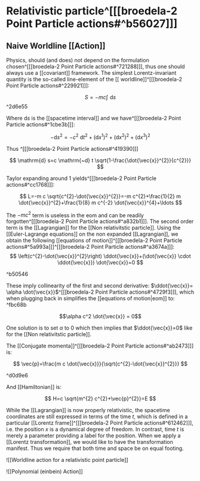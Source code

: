 # Relativistic particle^[[[broedela-2 Point Particle actions#^b56027]]]

## Naive Worldline [[Action]]
Physics, should (and does) not depend on the formulation chosen^[[[broedela-2 Point Particle actions#^721288]]], thus one should always use a [[covariant]] framework. The simplest Lorentz-invariant quantity is the so-called line-element of the [[ worldline]]^[[[broedela-2 Point Particle actions#^229921]]]:

$$S = -mc \int \! ~\mathrm{d}s$$ ^2d6e55

Where $\mathrm{d}s$ is the [[spacetime interval]] and we have^[[[broedela-2 Point Particle actions#^1cbe3b]]]:

$$
-\mathrm{d} s^{2}=-c^{2} \mathrm{~d} t^{2}+\left(\mathrm{d} x^{1}\right)^{2}+\left(\mathrm{d} x^{2}\right)^{2}+\left(\mathrm{d} x^{3}\right)^{2}
$$

Thus ^[[[broedela-2 Point Particle actions#^419390]]]

$$
\mathrm{d} s=c \mathrm{~d} t \sqrt{1-\frac{\dot{\vec{x}}^{2}}{c^{2}}}
$$


Taylor expanding around $1$ yields^[[[broedela-2 Point Particle actions#^cc1768]]]:

$$
L=-m c \sqrt{c^{2}-\dot{\vec{x}}^{2}}=-m c^{2}+\frac{1}{2} m \dot{\vec{x}}^{2}+\frac{1}{8} m c^{-2} \dot{\vec{x}}^{4}+\ldots
$$

The $-m c^{2}$ term is useless in the eom and can be readily forgotten^[[[broedela-2 Point Particle actions#^a832b1]]]. The second order term is the [[Lagrangian]] for the [[Non relativitstic particle]]. Using the [[Euler-Lagrange equations]] on the non expanded [[Lagrangian]], we obtain the following [[equations of motion]]^[[[broedela-2 Point Particle actions#^5a993a]]]^[[[broedela-2 Point Particle actions#^a3674a]]]:
$$
\left(c^{2}-\dot{\vec{x}}^{2}\right) \ddot{\vec{x}}+(\dot{\vec{x}} \cdot \ddot{\vec{x}}) \dot{\vec{x}}=0
$$

^b50546

These imply collinearity of the first and second derivative: $\ddot{\vec{x}}= \alpha \dot{\vec{x}}$^[[[broedela-2 Point Particle actions#^4729f3]]], which when plugging back in simplifies the [[equations of motion|eom]] to: ^fbc68b

$$\alpha c^2 \dot{\vec{x}}  =   0$$

One solution is to set $\alpha$ to $0$ which then implies that $\ddot{\vec{x}}=0$ like for the [[Non relativitstic particle]]. 

The [[Conjugate momenta]]^[[[broedela-2 Point Particle actions#^ab2473]]] is: 

$$
\vec{p}=\frac{m c \dot{\vec{x}}}{\sqrt{c^{2}-\dot{\vec{x}}^{2}}}
$$

^d0d9e6

And [[Hamiltonian]] is:

$$
H=c \sqrt{m^{2} c^{2}+\vec{p}^{2}}=E
$$

While the [[Lagrangian]] is now properly relativistic, the spacetime coordinates are still expressed in terms of the time $t$, which is defined in a particular [[Lorentz frame]]^[[[broedela-2 Point Particle actions#^612462]]], i.e. the position $x$ is a dynamical degree of freedom. In contrast, time $t$ is merely a parameter providing a label for the position. When we apply a [[Lorentz transformation]], we would like to have the transformation manifest. Thus we require that both time and space be on equal footing.

![[Worldline action for a relativistic point particle]]

![[Polynomial (einbein) Action]]